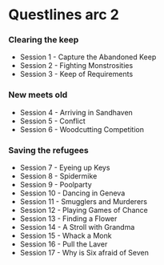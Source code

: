 # Questlines arc 2

### Clearing the keep

- Session 1 - Capture the Abandoned Keep
- Session 2 - Fighting Monstrosities
- Session 3 - Keep of Requirements

### New meets old

- Session 4 - Arriving in Sandhaven
- Session 5 - Conflict
- Session 6 - Woodcutting Competition

### Saving the refugees

- Session 7 - Eyeing up Keys
- Session 8 - Spidermike
- Session 9 - Poolparty
- Session 10 - Dancing in Geneva
- Session 11 - Smugglers and Murderers
- Session 12 - Playing Games of Chance
- Session 13 - Finding a Flower
- Session 14 - A Stroll with Grandma
- Session 15 - Whack a Monk
- Session 16 - Pull the Laver
- Session 17 - Why is Six afraid of Seven
